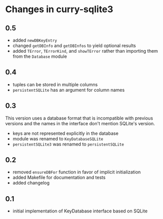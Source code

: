 Changes in curry-sqlite3
========================

0.5
---

  * added `newDBKeyEntry`
  * changed `getDBInfo` and `getDBInfos` to yield optional results
  * added `TError`, `TErrorKind`, and `showTError` rather than
    importing them from the `Database` module

0.4
---

  * tuples can be stored in multiple columns
  * `persistentSQLite` has an argument for column names

0.3
---

This version uses a database format that is incompatible with previous
versions and the names in the interface don't mention SQLite's
version.

  * keys are not represented explicitly in the database
  * module was renamed to `KeyDatabaseSQLite`
  * `persistentSQLite3` was renamed to `persistentSQLite`

0.2
---

  * removed `ensureDBFor` function in favor of implicit initialization
  * added Makefile for documentation and tests
  * added changelog

0.1
---

  * initial implementation of KeyDatabase interface based on SQLite
